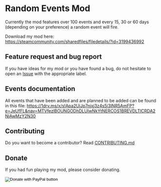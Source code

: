 # Random Events Mod
Currently the mod features over 100 events and every 15, 30 or 60 days (depending on your preference) a random event will fire.

Download my mod here: https://steamcommunity.com/sharedfiles/filedetails/?id=3199436992

## Feature request and bug report
If you have ideas for my mod or you have found a bug, do not hesitate to open an [Issue](https://github.com/klimPaskov/Random-Events-Mod/issues) with the appropriate label.

## Events documentation
All events that have been added and are planned to be added can be found in this file: https://1drv.ms/x/s!Apa2UiJp7njxj3z4s5i3INR5AmFP?e=JeUfFL&nav=MTVfezlBOUNGODhDLUIwNkYtNERCOS1BREVDLTlCRDA2NjAwMzY2N30

## Contributing
Do you want to become a contributor? Read [CONTRIBUTING.md](CONTRIBUTING.md)

## Donate
If you had fun playing my mod, please consider donating.

<form action="https://www.paypal.com/donate" method="post" target="_top">
<input type="hidden" name="hosted_button_id" value="2XHL2AMRC397A" />
<input type="image" src="https://www.paypalobjects.com/en_US/i/btn/btn_donate_LG.gif" border="0" name="submit" title="PayPal - The safer, easier way to pay online!" alt="Donate with PayPal button" />
<img alt="" border="0" src="https://www.paypal.com/en_EE/i/scr/pixel.gif" width="1" height="1" />
</form>

